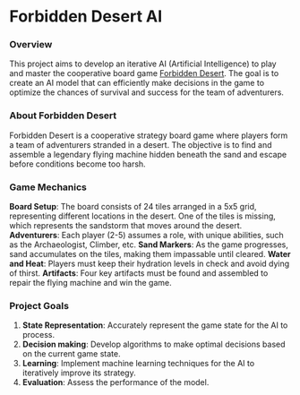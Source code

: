 # Forbidden Desert AI

### Overview
This project aims to develop an iterative AI (Artificial Intelligence) to play and master the cooperative board game [Forbidden Desert](https://en.wikipedia.org/wiki/Forbidden_Desert). The goal is to create an AI model that can efficiently make decisions in the game to optimize the chances of survival and success for the team of adventurers.

### About Forbidden Desert
Forbidden Desert is a cooperative strategy board game where players form a team of adventurers stranded in a desert. The objective is to find and assemble a legendary flying machine hidden beneath the sand and escape before conditions become too harsh.

### Game Mechanics
**Board Setup**: The board consists of 24 tiles arranged in a 5x5 grid, representing different locations in the desert. One of the tiles is missing, which represents the sandstorm that moves around the desert.
**Adventurers**: Each player (2-5) assumes a role, with unique abilities, such as the Archaeologist, Climber, etc.
**Sand Markers**: As the game progresses, sand accumulates on the tiles, making them impassable until cleared.
**Water and Heat**: Players must keep their hydration levels in check and avoid dying of thirst.
**Artifacts**: Four key artifacts must be found and assembled to repair the flying machine and win the game.

### Project Goals
1. **State Representation**: Accurately represent the game state for the AI to process.
2. **Decision making**: Develop algorithms to make optimal decisions based on the current game state.
3. **Learning**: Implement machine learning techniques for the AI to iteratively improve its strategy.
3. **Evaluation**: Assess the performance of the model.
